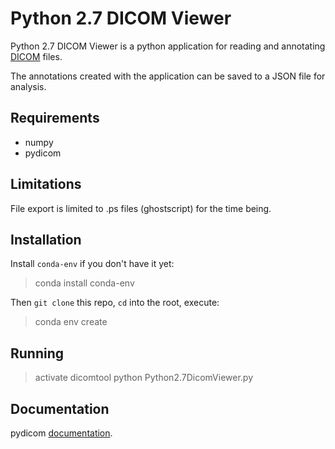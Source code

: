Python 2.7 DICOM Viewer
=======

Python 2.7 DICOM Viewer is a python application for reading and annotating [DICOM](http://medical.nema.org/) files. 

The annotations created with the application can be saved to a JSON file for analysis.  

Requirements
-------------
* numpy
* pydicom

Limitations
-------------
File export is limited to .ps files (ghostscript) for the time being.

Installation
-------------
Install `conda-env` if you don't have it yet:
> conda install conda-env

Then `git clone` this repo, `cd` into the root, execute:
> conda env create

Running
------------
> activate dicomtool
> python Python2.7DicomViewer.py

Documentation
-------------
pydicom [documentation](https://pydicom.readthedocs.org/en/latest/).
